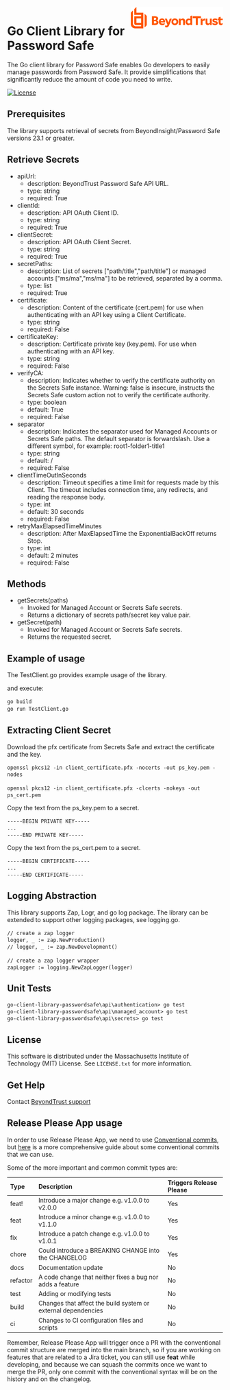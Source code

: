 <a href="https://www.beyondtrust.com">
    <img src="assets/beyondtrust_logo.svg" alt="BeyondTrust" title="BeyondTrust" align="right" height="50">
</a>

# Go Client Library for Password Safe
The Go client library for Password Safe enables Go developers to easily manage passwords from Password Safe. It provide simplifications that significantly reduce the amount of code you need to write.

[![License](https://img.shields.io/badge/license-MIT%20-brightgreen.svg)](LICENSE)

## Prerequisites
The library supports retrieval of secrets from BeyondInsight/Password Safe versions 23.1 or greater.

## Retrieve Secrets
- apiUrl:
    - description: BeyondTrust Password Safe API URL.
    - type: string
    - required: True
- clientId:
    - description: API OAuth Client ID.
    - type: string
    - required: True
- clientSecret:
    - description: API OAuth Client Secret.
    - type: string
    - required: True
- secretPaths:
    - description: List of secrets ["path/title","path/title"] or managed accounts ["ms/ma","ms/ma"] to be retrieved, separated by a comma.
    - type: list
    - required: True
- certificate:
    - description: Content of the certificate (cert.pem) for use when authenticating with an API key using a Client Certificate.
    - type: string
    - required: False
- certificateKey:
    - description: Certificate private key (key.pem). For use when authenticating with an API key.
    - type: string
    - required: False
- verifyCA:
    - description: Indicates whether to verify the certificate authority on the Secrets Safe instance. Warning: false is insecure, instructs the Secrets Safe custom action not to verify the certificate authority.
    - type: boolean 
    - default: True
    - required: False
- separator
    - description: Indicates the separator used for Managed Accounts or Secrets Safe paths. The default separator is forwardslash. Use a different symbol, for example: root1-folder1-title1
    - type: string
    - default: /
    - required: False
- clientTimeOutInSeconds
    - description: Timeout specifies a time limit for requests made by this Client. The timeout includes connection time, any redirects, and reading the response body.
    - type: int
    - default: 30 seconds
    - required: False
- retryMaxElapsedTimeMinutes
    - description: After MaxElapsedTime the ExponentialBackOff returns Stop.
    - type: int
    - default: 2 minutes
    - required: False

## Methods
- getSecrets(paths)
	- Invoked for Managed Account or Secrets Safe secrets.
	- Returns a dictionary of secrets path/secret key value pair.
- getSecret(path)
	- Invoked for Managed Account or Secrets Safe secrets.
	- Returns the requested secret.

## Example of usage

The TestClient.go provides example usage of the library.

and execute:

```sh
go build
go run TestClient.go
```

## Extracting Client Secret
Download the pfx certificate from Secrets Safe and extract the certificate and the key.

~~~~
openssl pkcs12 -in client_certificate.pfx -nocerts -out ps_key.pem -nodes

openssl pkcs12 -in client_certificate.pfx -clcerts -nokeys -out ps_cert.pem
~~~~

Copy the text from the ps_key.pem to a secret.
```
-----BEGIN PRIVATE KEY-----
...
-----END PRIVATE KEY-----
```
Copy the text from the ps_cert.pem to a secret.
```
-----BEGIN CERTIFICATE----- 
... 
-----END CERTIFICATE-----
```
## Logging Abstraction
This library supports Zap, Logr, and go log package. The library can be extended to support other logging packages, see logging.go.
```
// create a zap logger
logger, _ := zap.NewProduction()
// logger, _ := zap.NewDevelopment()

// create a zap logger wrapper
zapLogger := logging.NewZapLogger(logger)
```
## Unit Tests
```
go-client-library-passwordsafe\api\authentication> go test
go-client-library-passwordsafe\api\managed_account> go test
go-client-library-passwordsafe\api\secrets> go test
```

## License
This software is distributed under the Massachusetts Institute of Technology (MIT) License. See `LICENSE.txt` for more information.

## Get Help
Contact [BeyondTrust support](https://www.beyondtrust.com/docs/index.htm#support)

## Release Please App usage

In order to use Release Please App, we need to use [Conventional commits](https://beyondtrust.atlassian.net/wiki/spaces/DEVOPS/pages/380699165/Releasing+Software#4.-Trigger-the-app), but [here](https://github.com/angular/angular/blob/22b96b9/CONTRIBUTING.md#type) is a more comprehensive guide about some conventional commits that we can use.

Some of the more important and common commit types are:

|Type    |Description                                                  |Triggers Release Please|
|:-------|:------------------------------------------------------------|:----------------------|
|feat!   |Introduce a major change e.g. v1.0.0 to v2.0.0               |Yes                    |
|feat    |Introduce a minor change e.g. v1.0.0 to v1.1.0               |Yes                    |
|fix     |Introduce a patch change e.g. v1.0.0 to v1.0.1               |Yes                    |
|chore   |Could introduce a BREAKING CHANGE into the CHANGELOG         |Yes                    |
|docs    |Documentation update                                         |No                     |
|refactor|A code change that neither fixes a bug nor adds a feature    |No                     |
|test    |Adding or modifying tests                                    |No                     |
|build   |Changes that affect the build system or external dependencies|No                     |
|ci      |Changes to CI configuration files and scripts                |No                     |

Remember, Release Please App will trigger once a PR with the conventional commit structure are merged into the main branch, so if you are working on features that are related to a Jira ticket, you can still use **feat** while developing, and because we can squash the commits once we want to merge the PR, only one commit with the conventional syntax will be on the history and on the changelog.